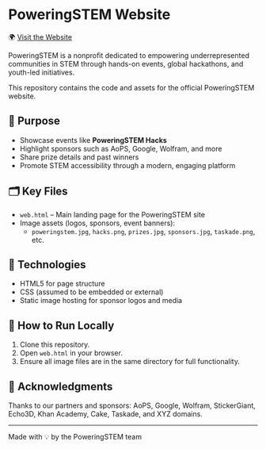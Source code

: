 # PoweringSTEM Website

🌍 [Visit the Website](http://poweringstem.com)

PoweringSTEM is a nonprofit dedicated to empowering underrepresented communities in STEM through hands-on events, global hackathons, and youth-led initiatives.

This repository contains the code and assets for the official PoweringSTEM website.

## 🎯 Purpose

- Showcase events like **PoweringSTEM Hacks**
- Highlight sponsors such as AoPS, Google, Wolfram, and more
- Share prize details and past winners
- Promote STEM accessibility through a modern, engaging platform

## 🗂 Key Files

- `web.html` – Main landing page for the PoweringSTEM site
- Image assets (logos, sponsors, event banners):
  - `poweringstem.jpg`, `hacks.png`, `prizes.jpg`, `sponsors.jpg`, `taskade.png`, etc.

## 🧰 Technologies

- HTML5 for page structure
- CSS (assumed to be embedded or external)
- Static image hosting for sponsor logos and media

## 🔧 How to Run Locally

1. Clone this repository.
2. Open `web.html` in your browser.
3. Ensure all image files are in the same directory for full functionality.

## 🤝 Acknowledgments

Thanks to our partners and sponsors:
AoPS, Google, Wolfram, StickerGiant, Echo3D, Khan Academy, Cake, Taskade, and XYZ domains.

---

Made with 💡 by the PoweringSTEM team
